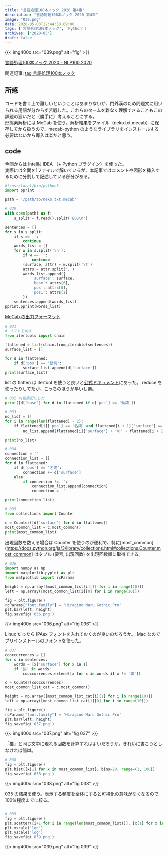 ```yaml
---
title: "言語処理100本ノック 2020 第4章"
description: "言語処理100本ノック 2020 第4章"
image: "039.png"
date: 2020-05-03T22:44:53+09:00
tags: ['言語処理100本ノック', 'Python']
archives: ["2020-05"]
draft: false
---
```


{{< img400x src="039.png" alt="fig" >}}
  
[言語処理100本ノック 2020 - NLP100 2020](https://nlp100.github.io/ja/)
  
関連記事: [tag 言語処理100本ノック](/tags/言語処理100本ノック/)

## 所感

コードを書く上で難しいということはあまりないが、門外漢のため問題文に用いられる用語が分からず苦戦した。これらのタームを難なく理解できることもこの課題の狙いだと（勝手に）考えることにする。  
形態素解析には MeCab を使う。解析結果をファイル（neko.txt.mecab）に保存してから扱うので、mecab-python のようなライブラリをインストールする必要はないから導入は楽だと思う。
 
## code

今回からは IntelliJ IDEA （+ Python プラグイン）を使った。  
実際には全問を1ファイルで解いているが、本記事ではコメントや図形を挿入するために分割して記述している部分がある。

```python
#!/usr/local/bin/python3
import pprint

path = '/path/to/neko.txt.mecab'

# 030
with open(path) as f:
    s_split = f.read().split('EOS\n')

sentences = []
for s in s_split:
    if s == '':
        continue
    words_list = []
    for w in s.split('\n'):
        if w == '':
            continue
        (surface, attr) = w.split('\t')
        attrs = attr.split(',')
        words_list.append({
            'surface': surface,
            'base': attrs[6],
            'pos': attrs[0],
            'pos1': attrs[1]
        })
    sentences.append(words_list)
pprint.pprint(words_list)

```

[MeCab の出力フォーマット](https://taku910.github.io/mecab/#parse)

```python
# 031
# リストを均す
from itertools import chain

flattened = list(chain.from_iterable(sentences))
surface_list = []

for d in flattened:
    if d['pos'] == '動詞':
        surface_list.append(d['surface'])
print(surface_list)
```

list の flatten は itertool を使うと良いと[公式ドキュメント](https://docs.python.org/ja/3/library/itertools.html)にあった。 reduce を使ったりしてたが、こっちのほうが早いし楽。

```python
# 032 内包表記にした
print([d['base'] for d in flattened if d['pos'] == '動詞'])

# 033
no_list = []
for i in range(len(flattened) - 2):
    if flattened[i]['pos'] == '名詞' and flattened[i + 1]['surface'] == 'の' and flattened[i + 2]['pos'] == '名詞':
        no_list.append(flattened[i]['surface'] + 'の' + flattened[i + 2]['surface'])

print(no_list)

# 034
connection = ''
connection_list = []
for d in flattened:
    if d['pos'] == '名詞':
        connection += d['surface']
    else:
        if connection != '':
            connection_list.append(connection)
            connection = ''

print(connection_list)

# 035
from collections import Counter

c = Counter([d['surface'] for d in flattened])
most_common_list = c.most_common()
print(most_common_list)
```

出現回数を数える場合は Counter を使うのが便利で、特に[most_common](https://docs.python.org/ja/3/library/collections.html#collections.Counter.most_common] はタプル (要素, 出現回数) を出現回数順に取得できる。

```python
# 036
import numpy as np
import matplotlib.pyplot as plt
from matplotlib import rcParams

height = np.array([most_common_list[i][1] for i in range(10)])
left = np.array([most_common_list[i][0] for i in range(10)])

fig = plt.figure()
rcParams["font.family"] = 'Hiragino Maru Gothic Pro'
plt.bar(left, height)
fig.savefig('036.png')
```

{{< img400x src="036.png" alt="fig 036" >}}

Linux だったら IPAex フォントを入れておくのが良いのだろうか。 Mac なのでプリインストールのフォントを使った。

```python
# 037
cooccurrences = []
for s in sentences:
    words = [x['surface'] for x in s]
    if '猫' in words:
        cooccurrences.extend([x for x in words if x != '猫'])

c = Counter(cooccurrences)
most_common_list_cat = c.most_common()

height = np.array([most_common_list_cat[i][1] for i in range(10)])
left = np.array([most_common_list_cat[i][0] for i in range(10)])

fig = plt.figure()
rcParams["font.family"] = 'Hiragino Maru Gothic Pro'
plt.bar(left, height)
fig.savefig('037.png')

```

{{< img400x src="037.png" alt="fig 037" >}}

「猫」と同じ文中に現れる回数を計算すればよいだろうか。きれいに書こうとしなければ簡単。

```python
# 038
fig = plt.figure()
plt.hist([x[1] for x in most_common_list], bins=20, range=(1, 100))
fig.savefig('038.png')
```

{{< img400x src="038.png" alt="fig 038" >}}

035 の結果を使う。表示する頻度を全体にすると可視化の意味がなくなるので100位程度までに絞る。

```python

# 039
fig = plt.figure()
plt.scatter([i+1 for i in range(len(most_common_list))], [x[1] for x in most_common_list])
plt.xscale('log')
plt.yscale('log')
fig.savefig('039.png')

```

{{< img400x src="039.png" alt="fig 039" >}}
